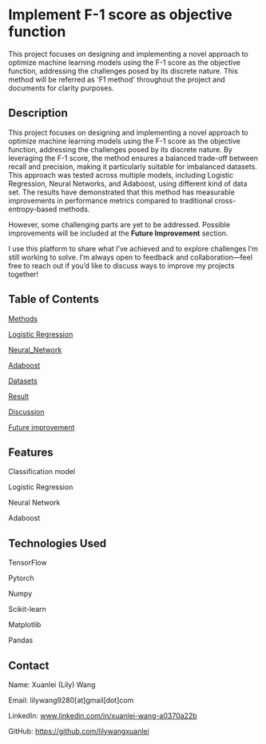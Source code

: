 # Implement F-1 score as objective function
This project focuses on designing and implementing a novel approach to optimize machine learning models using the F-1 score as the objective function, addressing the challenges posed by its discrete nature. This method will be referred as 'F1 method' throughout the project and documents for clarity purposes.

## Description
This project focuses on designing and implementing a novel approach to optimize machine learning models using the F-1 score as the objective function, addressing the challenges posed by its discrete nature. By leveraging the F-1 score, the method ensures a balanced trade-off between recall and precision, making it particularly suitable for imbalanced datasets. This approach was tested across multiple models, including Logistic Regression, Neural Networks, and Adaboost, using different kind of data set. The results have demonstrated that this method has measurable improvements in performance metrics compared to traditional cross-entropy-based methods.

However, some challenging parts are yet to be addressed. Possible improvements will be included at the **Future Improvement** section. 

I use this platform to share what I’ve achieved and to explore challenges I’m still working to solve. I’m always open to feedback and collaboration—feel free to reach out if you’d like to discuss ways to improve my projects together!

## Table of Contents
[Methods](Methods.md)

[Logistic Regression](Logistic_Regression.md)

[Neural_Network](Neural_Network.md)

[Adaboost](Adaboost.md)

[Datasets](Datasets.md)

[Result](Test_Result.md)

[Discussion](Discussion.md)

[Future improvement](Future_Improvement.md)

## Features
Classification model

Logistic Regression

Neural Network

Adaboost


## Technologies Used
TensorFlow

Pytorch

Numpy

Scikit-learn

Matplotlib

Pandas

## Contact
Name: Xuanlei (Lily) Wang

Email: lilywang9280[at]gmail[dot]com

LinkedIn: www.linkedin.com/in/xuanlei-wang-a0370a22b

GitHub: https://github.com/lilywangxuanlei

